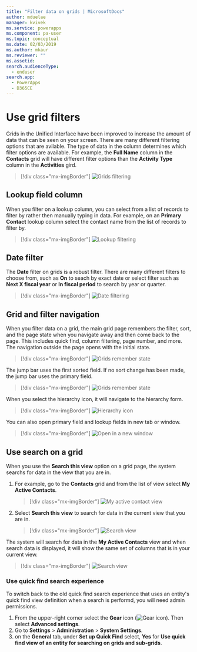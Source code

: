 ```yaml
---
title: "Filter data on grids | MicrosoftDocs"
author: mduelae
manager: kvivek
ms.service: powerapps
ms.component: pa-user
ms.topic: conceptual
ms.date: 02/03/2019
ms.author: mkaur
ms.reviewer: ""
ms.assetid: 
search.audienceType: 
  - enduser
search.app: 
  - PowerApps
  - D365CE
---
```

# Use grid filters 

Grids in the Unified Interface have been improved to increase the amount of data that can be seen on your screen. There are many different filtering options that are avilable. The type of data in the column determines which filter options are available. For example, the **Full Name** column in the **Contacts** grid will have different filter options than the **Activity Type** column in the **Activities** gird.


   > [!div class="mx-imgBorder"]
   > ![Grids filtering](media/filter-options.png "Grids filtering")
   
   
## Lookup field column

When you filter on a lookup column, you can select from a list of records to filter by rather then manually typing in data. For example, on an **Primary Contact** lookup column select the contact name from the list of records to filter by.

   > [!div class="mx-imgBorder"]
   > ![Lookup filtering](media/lookup-filter.png "Lookup filtering")


## Date filter

The **Date** filter on grids is a robust filter. There are many different filters to choose from, such as **On** to seach by exact date or select filter such as **Next X fiscal year** or **In fiscal period** to search by year or quarter.

   > [!div class="mx-imgBorder"]
   > ![Date filtering](media/date-filter.png "Date filtering")


## Grid and filter navigation 

When you filter data on a grid, the main grid page remembers the filter, sort, and the page state when you navigate away and then come back to the page. This includes quick find, column filtering, page number, and more. The navigation outside the page opens with the initial state.


   > [!div class="mx-imgBorder"]
   > ![Grids remember state](media/grid-remember-state-on-back-navigate.gif "Grids remember state")


The jump bar uses the first sorted field. If no sort change has been made, the jump bar uses the primary field. 

   > [!div class="mx-imgBorder"]
   > ![Grids remember state](media/jumpbar-filter-on-sorted-column.gif "Grids remember state")
  
   
When you select the hierarchy icon, it will navigate to the hierarchy form.

   > [!div class="mx-imgBorder"]
   > ![Hierarchy icon](media/grid-row-hierarchy-icon.png "Hierarchy icon")
   
You can also open primary field and lookup fields in new tab or window.

   > [!div class="mx-imgBorder"]
   > ![Open in a new window](media/newtab.png "[Open in a new window")


## Use search on a grid
When you use the **Search this view** option on a grid page, the system searchs for data in the view that you are in. 

1. For example, go to the **Contacts** grid and from the list of view select **My Active Contacts**.

    > [!div class="mx-imgBorder"]
    > ![My active contact view](media/myactive-contacts-view.png "My active contact view")
    
2. Select **Search this view** to search for data in the current view that you are in.

    > [!div class="mx-imgBorder"]
    > ![Search view](media/search-view.png "Search view")

The system will search for data in the **My Active Contacts** view and when search data is displayed, it will show the same set of columns that is in your current view.

   > [!div class="mx-imgBorder"]
   > ![Search view](media/search-view2.png "Search view")

### Use quick find search experience
To switch back to the old quick find search experience that uses an entity's quick find view definition when a search is performd, you will need admin permissions. 
 
1. From the upper-right corner select the **Gear** icon (![Gear icon](media/selection-rule-gear-button.png)). Then select **Advanced settings**. 
2. Go to **Settings** > **Administration** > **System Settings**.
3. on the **General** tab, under **Set up Quick Find** select, **Yes** for **Use quick find view of an entity for searching on grids and sub-grids**.
